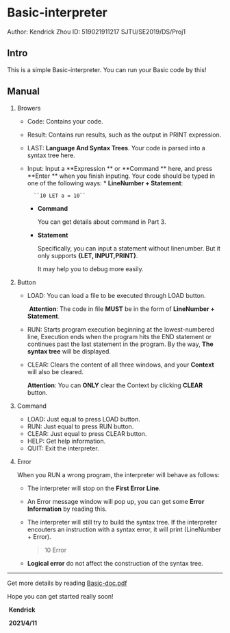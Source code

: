 # Basic-interpreter

   Author: Kendrick Zhou
   ID: 519021911217
   SJTU/SE2019/DS/Proj1

## Intro
   This is a simple Basic-interpreter. You can run your Basic code by this!

## Manual
1. Browers
   * Code: Contains your code.
   * Result: Contains run results, such as the output in PRINT expression.
   * LAST: **Language And Syntax Trees**. Your code is parsed into a syntax tree here.
   * Input: Input a **Expression ** or **Command ** here, and press **Enter ** when you finish inputing.
      Your code should be typed in one of the following ways:
         * **LineNumber + Statement**:
      
           ``10 LET a = 10``
      
        * **Command**
      
          You can get details about command in Part 3.
      
        * **Statement**
      
          Specifically, you can input a statement without linenumber. But it only supports **{LET, INPUT,PRINT}**.
      
          It may help you to debug more easily.
2. Button
   * LOAD: You can load a file to be executed through LOAD button.
   
     ​			**Attention**: The code in file **MUST** be in the form of **LineNumber + Statement**.
   
   * RUN: Starts program execution beginning at the lowest-numbered line, Execution ends                        when the program hits the END statement or continues past the last statement in                        the program. By the way, **The syntax tree** will be displayed.
   
   * CLEAR: Clears the content of all three windows, and your **Context** will also be cleared.
   
     **Attention**: You can **ONLY** clear the Context by clicking **CLEAR** button.
   
3. Command
   * LOAD: Just equal to press LOAD button.
   * RUN: Just equal to press RUN button.
   * CLEAR: Just equal to press CLEAR button.
   * HELP: Get help information.
   * QUIT: Exit the interpreter.

4. Error

   When you RUN a wrong program, the interpreter will behave as follows:

   * The interpreter will stop on the **First Error Line**.

   * An Error message window will pop up, you can get some **Error Information** by reading this.

   * The interpreter will still try to build the syntax tree. If the interpreter encouters an instruction with a syntax error, it will print (LineNumber + Error).

     > 10  Error

   * **Logical error** do not affect  the construction of the syntax tree.

-----------------------------

Get more details by reading [Basic-doc.pdf](./Basic-doc.pdf)

Hope you can get started really soon!

​																																			**Kendrick**

​																																		    **2021/4/11**